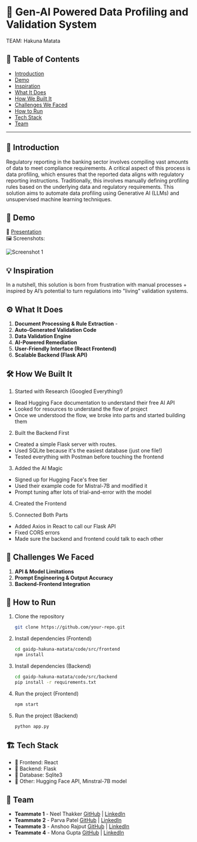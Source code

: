 # 🚀 Gen-AI Powered Data Profiling and Validation System
   TEAM: Hakuna Matata

## 📌 Table of Contents
- [Introduction](#introduction)
- [Demo](#demo)
- [Inspiration](#inspiration)
- [What It Does](#what-it-does)
- [How We Built It](#how-we-built-it)
- [Challenges We Faced](#challenges-we-faced)
- [How to Run](#how-to-run)
- [Tech Stack](#tech-stack)
- [Team](#team)

---

## 🎯 Introduction
Regulatory reporting in the banking sector involves compiling vast amounts of data to meet compliance requirements. A critical aspect of this process is data profiling, which ensures that the reported data aligns with regulatory reporting instructions. Traditionally, this involves manually defining profiling rules based on the underlying data and regulatory requirements. This solution aims to automate data profiling using Generative AI (LLMs) and unsupervised machine learning techniques.

## 🎥 Demo
🔗 [Presentation](https://github.com/ewfx/gaidp-hakuna-matata/blob/main/artifacts/demo/Hakuna%20Matata.pdf)  
🖼️ Screenshots:

![Screenshot 1](link-to-image)

## 💡 Inspiration
In a nutshell, this solution is born from frustration with manual processes + inspired by AI’s potential to turn regulations into "living" validation systems.

## ⚙️ What It Does
1. **Document Processing & Rule Extraction** - 
2. **Auto-Generated Validation Code**
3. **Data Validation Engine**
4. **AI-Powered Remediation**
5. **User-Friendly Interface (React Frontend)**
6. **Scalable Backend (Flask API)**

## 🛠️ How We Built It
1. Started with Research (Googled Everything!)
- Read Hugging Face documentation to understand their free AI API
- Looked for resources to understand the flow of project
- Once we understood the flow, we broke into parts and started building them
  
2. Built the Backend First
- Created a simple Flask server with routes.
- Used SQLite because it's the easiest database (just one file!)
- Tested everything with Postman before touching the frontend

3. Added the AI Magic
- Signed up for Hugging Face's free tier
- Used their example code for Mistral-7B and modified it
- Prompt tuning after lots of trial-and-error with the model

4. Created the Frontend
   
5. Connected Both Parts
- Added Axios in React to call our Flask API
- Fixed CORS errors
- Made sure the backend and frontend could talk to each other

## 🚧 Challenges We Faced
1. **API & Model Limitations**
2. **Prompt Engineering & Output Accuracy**
3. **Backend-Frontend Integration**

## 🏃 How to Run
1. Clone the repository  
   ```sh
   git clone https://github.com/your-repo.git
   ```
2. Install dependencies (Frontend)
   ```sh
   cd gaidp-hakuna-matata/code/src/frontend
   npm install
   ```
3. Install dependencies (Backend)
   ```sh
   cd gaidp-hakuna-matata/code/src/backend
   pip install -r requirements.txt
   ```
4. Run the project (Frontend)  
   ```sh
   npm start
   ```
5. Run the project (Backend)
   ```sh
   python app.py
   ```

## 🏗️ Tech Stack
- 🔹 Frontend: React 
- 🔹 Backend: Flask
- 🔹 Database: Sqlite3
- 🔹 Other: Hugging Face API, Minstral-7B model

## 👥 Team
- **Teammate 1** - Neel Thakker [GitHub](#) | [LinkedIn](#)
- **Teammate 2** - Parva Patel [GitHub](#) | [LinkedIn](#)
- **Teammate 3** - Anshoo Rajput [GitHub](#) | [LinkedIn](#)
- **Teammate 4** - Mona Gupta [GitHub](#) | [LinkedIn](#)
